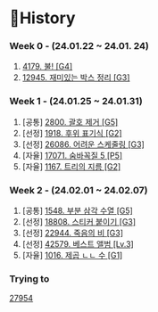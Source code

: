 # 📜History

### Week 0 - (24.01.22 ~ 24.01. 24)
1. [4179. 불! [G4]](./Python/BOJ4179/README.md)
2. [12945. 재미있는 박스 정리 [G3]](./Python/BOJ12945/README.md)


### Week 1 - (24.01.25 ~ 24.01.31)
1. [공통] [2800. 괄호 제거 [G5]](./Python/BOJ2800/README.md)
2. [선정] [1918. 후위 표기식 [G2]](./Python/BOJ1918/README.md)
3. [선정] [26086. 어려운 스케줄링 [G3]](./Python/BOJ26086/README.md)
4. [자율] [17071. 숨바꼭질 5 [P5]](./Python/BOJ17071/README.md)
5. [자율] [1167. 트리의 지름 [G2]](./Python/BOJ1167/README.md)


### Week 2 - (24.02.01 ~ 24.02.07)
1. [공통] [1548. 부분 삼각 수열 [G5]](./Python/BOJ1548/README.md)
2. [선정] [18808. 스티커 붙이기 [G3]](./Python/BOJ18808/README.md)
3. [선정] [22944. 죽음의 비 [G3]](./Python/BOJ22944/README.md)
4. [선정] [42579. 베스트 앨범 [Lv.3]](./Java/src/PGS42579/README.md)
5. [자율] [1016. 제곱 ㄴㄴ 수 [G1]](./Python/BOJ1016/README.md)




### Trying to

[27954](./Python/BOJ27954/BOJ_27954.py) 

